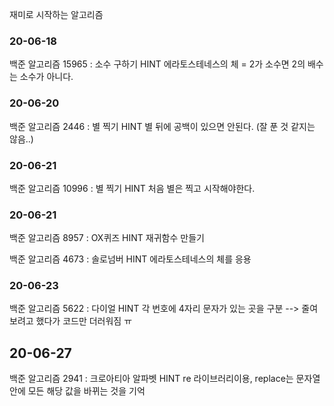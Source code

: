 재미로 시작하는 알고리즘

### 20-06-18
백준 알고리즘 15965 : 소수 구하기 
HINT 에라토스테네스의 체 = 2가 소수면 2의 배수는 소수가 아니다.

### 20-06-20
백준 알고리즘 2446 : 별 찍기
HINT 별 뒤에 공백이 있으면 안된다. (잘 푼 것 같지는 않음..)

### 20-06-21
백준 알고리즘 10996 : 별 찍기
HINT 처음 별은 찍고 시작해야한다.

### 20-06-21
백준 알고리즘 8957 : OX퀴즈
HINT 재귀함수 만들기

백준 알고리즘 4673 : 솔로넘버
HINT 에라토스테네스의 체를 응용

### 20-06-23
백준 알고리즘 5622 : 다이얼
HINT 각 번호에 4자리 문자가 있는 곳을 구분
--> 줄여보려고 했다가 코드만 더러워짐 ㅠ

## 20-06-27
백준 알고리즘 2941 : 크로아티아 알파벳
HINT re 라이브러리이용, replace는 문자열 안에 모든 해당 값을 바뀌는 것을 기억